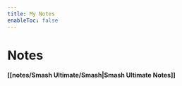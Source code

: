 ```yaml
---
title: My Notes
enableToc: false
---
```


# Notes

#### [[notes/Smash Ultimate/Smash|Smash Ultimate Notes]]